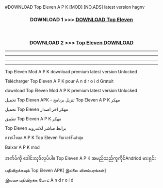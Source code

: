 #DOWNLOAD Top Eleven  A P K [MOD] [NO.ADS] latest version hagnv



<div align="center">

<h3>DOWNLOAD 1 >>> <a href="https://teeasianyam.web.app?sq=Top Eleven ">DOWNLOAD Top Eleven  </a></h3><br>

<h3>DOWNLOAD 2 >>> <a href="https://teeasianyam.web.app?sq=Top Eleven  ">Top Eleven   DOWNLOAD </a></h3>

</div>


----------------------------------------------------------

----------------------------------------------------------

----------------------------------------------------------

----------------------------------------------------------


Top Eleven   Mod A P K download premium latest version Unlocked

Télécharger Top Eleven   A P K pour A n d r o i d Gratuit

download Top Eleven   Mod A P K premium latest version Unlocked

تحميل Top Eleven   APK - تنزيل برنامج Top Eleven   A P K مهكر

تحميل Top Eleven   مهكر اخر اصدار

تطبيق Top Eleven   A P K مهكر

Top Eleven   برابط مباشر للاندرويد

ดาวน์โหลด A P K Top Eleven   รับเวอร์ชันล่าสุด

Baixar A P K mod

အက်ပ်ကို ဒေါင်းလုဒ်လုပ်ပါ။ Top Eleven   A P K အမည်သည်ကူကိုင်Andriod ဗားရှင်း

பதிவிறக்கவும் Top Eleven   APK[ இல்லை விளம்பரங்கள்] 
 
இலவச பதிவிறக்க மோட் A n d r o i d



